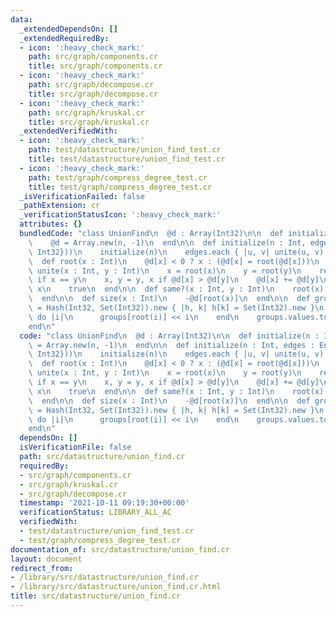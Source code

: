 ```yaml
---
data:
  _extendedDependsOn: []
  _extendedRequiredBy:
  - icon: ':heavy_check_mark:'
    path: src/graph/components.cr
    title: src/graph/components.cr
  - icon: ':heavy_check_mark:'
    path: src/graph/decompose.cr
    title: src/graph/decompose.cr
  - icon: ':heavy_check_mark:'
    path: src/graph/kruskal.cr
    title: src/graph/kruskal.cr
  _extendedVerifiedWith:
  - icon: ':heavy_check_mark:'
    path: test/datastructure/union_find_test.cr
    title: test/datastructure/union_find_test.cr
  - icon: ':heavy_check_mark:'
    path: test/graph/compress_degree_test.cr
    title: test/graph/compress_degree_test.cr
  _isVerificationFailed: false
  _pathExtension: cr
  _verificationStatusIcon: ':heavy_check_mark:'
  attributes: {}
  bundledCode: "class UnionFind\n  @d : Array(Int32)\n\n  def initialize(n : Int)\n\
    \    @d = Array.new(n, -1)\n  end\n\n  def initialize(n : Int, edges : Enumerable({Int32,\
    \ Int32}))\n    initialize(n)\n    edges.each { |u, v| unite(u, v) }\n  end\n\n\
    \  def root(x : Int)\n    @d[x] < 0 ? x : (@d[x] = root(@d[x]))\n  end\n\n  def\
    \ unite(x : Int, y : Int)\n    x = root(x)\n    y = root(y)\n    return false\
    \ if x == y\n    x, y = y, x if @d[x] > @d[y]\n    @d[x] += @d[y]\n    @d[y] =\
    \ x\n    true\n  end\n\n  def same?(x : Int, y : Int)\n    root(x) == root(y)\n\
    \  end\n\n  def size(x : Int)\n    -@d[root(x)]\n  end\n\n  def groups\n    groups\
    \ = Hash(Int32, Set(Int32)).new { |h, k| h[k] = Set(Int32).new }\n    @d.size.times\
    \ do |i|\n      groups[root(i)] << i\n    end\n    groups.values.to_set\n  end\n\
    end\n"
  code: "class UnionFind\n  @d : Array(Int32)\n\n  def initialize(n : Int)\n    @d\
    \ = Array.new(n, -1)\n  end\n\n  def initialize(n : Int, edges : Enumerable({Int32,\
    \ Int32}))\n    initialize(n)\n    edges.each { |u, v| unite(u, v) }\n  end\n\n\
    \  def root(x : Int)\n    @d[x] < 0 ? x : (@d[x] = root(@d[x]))\n  end\n\n  def\
    \ unite(x : Int, y : Int)\n    x = root(x)\n    y = root(y)\n    return false\
    \ if x == y\n    x, y = y, x if @d[x] > @d[y]\n    @d[x] += @d[y]\n    @d[y] =\
    \ x\n    true\n  end\n\n  def same?(x : Int, y : Int)\n    root(x) == root(y)\n\
    \  end\n\n  def size(x : Int)\n    -@d[root(x)]\n  end\n\n  def groups\n    groups\
    \ = Hash(Int32, Set(Int32)).new { |h, k| h[k] = Set(Int32).new }\n    @d.size.times\
    \ do |i|\n      groups[root(i)] << i\n    end\n    groups.values.to_set\n  end\n\
    end\n"
  dependsOn: []
  isVerificationFile: false
  path: src/datastructure/union_find.cr
  requiredBy:
  - src/graph/components.cr
  - src/graph/kruskal.cr
  - src/graph/decompose.cr
  timestamp: '2021-10-11 09:19:30+00:00'
  verificationStatus: LIBRARY_ALL_AC
  verifiedWith:
  - test/datastructure/union_find_test.cr
  - test/graph/compress_degree_test.cr
documentation_of: src/datastructure/union_find.cr
layout: document
redirect_from:
- /library/src/datastructure/union_find.cr
- /library/src/datastructure/union_find.cr.html
title: src/datastructure/union_find.cr
---
```

